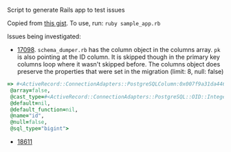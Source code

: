 Script to generate Rails app to test issues

Copied from [this gist](https://gist.github.com/bronzle/b911103cdbec55edd8b9). To use, run: `ruby sample_app.rb`

Issues being investigated:

 * [17098](https://github.com/rails/rails/issues/17098). `schema_dumper.rb` has the column object in the columns array. `pk` is also pointing at the ID column.
 It is skipped though in the primary key columns loop where it wasn't skipped before.
 The columns object does preserve the properties that were set in the migration (limit: 8, null: false)

``` ruby
=> #<ActiveRecord::ConnectionAdapters::PostgreSQLColumn:0x007f9a31da4468
 @array=false,
 @cast_type=#<ActiveRecord::ConnectionAdapters::PostgreSQL::OID::Integer:0x007f9a31da6d80 @limit=8, @precision=nil, @scale=nil>,
 @default=nil,
 @default_function=nil,
 @name="id",
 @null=false,
 @sql_type="bigint">
```

 * [18611](https://github.com/rails/rails/issues/18611)
